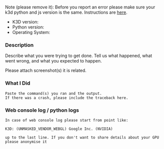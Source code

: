 Note (please remove it): 
Before you report an error please make sure your 
k3d python and js version is the same. Instructions are
[here](https://github.com/K3D-tools/K3D-jupyter/blob/main/HOW-TO.md#check-if-python-and-js-version-of-k3d-match).

* K3D version:
* Python version:
* Operating System:

### Description

Describe what you were trying to get done.
Tell us what happened, what went wrong, and what you expected to happen.

Please attach screenshot(s) it is related.

### What I Did

```
Paste the command(s) you ran and the output.
If there was a crash, please include the traceback here.
```

### Web console log / python logs

```
In case of web console log please start from point like:

K3D: (UNMASKED_VENDOR_WEBGL) Google Inc. (NVIDIA)

up to the last line. If you don't want to share details about your GPU please anonymise it
```